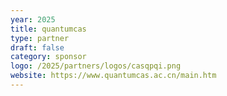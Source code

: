 ```yaml
---
year: 2025
title: quantumcas
type: partner
draft: false
category: sponsor
logo: /2025/partners/logos/casqpqi.png
website: https://www.quantumcas.ac.cn/main.htm
---
```

